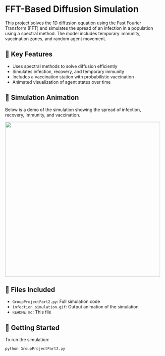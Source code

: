 # FFT-Based Diffusion Simulation

This project solves the 1D diffusion equation using the Fast Fourier Transform (FFT) and simulates the spread of an infection in a population using a spectral method. The model includes temporary immunity, vaccination zones, and random agent movement.

## 🔬 Key Features

- Uses spectral methods to solve diffusion efficiently
- Simulates infection, recovery, and temporary immunity
- Includes a vaccination station with probabilistic vaccination
- Animated visualization of agent states over time

## 🎥 Simulation Animation

Below is a demo of the simulation showing the spread of infection, recovery, immunity, and vaccination.

<img src="infection_simulation.gif" width="500"/>

## 📁 Files Included

- `GroupProjectPart2.py`: Full simulation code
- `infection_simulation.gif`: Output animation of the simulation
- `README.md`: This file

## 🚀 Getting Started

To run the simulation:

```bash
python GroupProjectPart2.py
